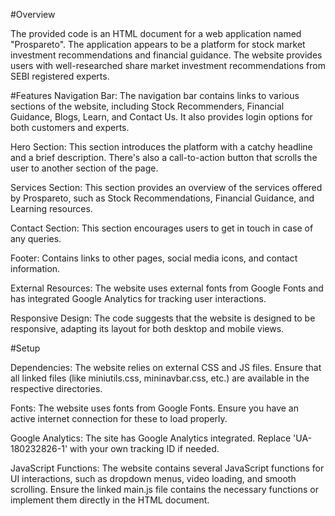 #Overview

The provided code is an HTML document for a web application named "Prospareto". The application appears to be a platform for stock market investment recommendations and financial guidance. The website provides users with well-researched share market investment recommendations from SEBI registered experts.

#Features
Navigation Bar: The navigation bar contains links to various sections of the website, including Stock Recommenders, Financial Guidance, Blogs, Learn, and Contact Us. It also provides login options for both customers and experts.

Hero Section: This section introduces the platform with a catchy headline and a brief description. There's also a call-to-action button that scrolls the user to another section of the page.

Services Section: This section provides an overview of the services offered by Prospareto, such as Stock Recommendations, Financial Guidance, and Learning resources.

Contact Section: This section encourages users to get in touch in case of any queries.

Footer: Contains links to other pages, social media icons, and contact information.

External Resources: The website uses external fonts from Google Fonts and has integrated Google Analytics for tracking user interactions.

Responsive Design: The code suggests that the website is designed to be responsive, adapting its layout for both desktop and mobile views.

#Setup

Dependencies: The website relies on external CSS and JS files. Ensure that all linked files (like miniutils.css, mininavbar.css, etc.) are available in the respective directories.

Fonts: The website uses fonts from Google Fonts. Ensure you have an active internet connection for these to load properly.

Google Analytics: The site has Google Analytics integrated. Replace 'UA-180232826-1' with your own tracking ID if needed.

JavaScript Functions: The website contains several JavaScript functions for UI interactions, such as dropdown menus, video loading, and smooth scrolling. Ensure the linked main.js file contains the necessary functions or implement them directly in the HTML document.

